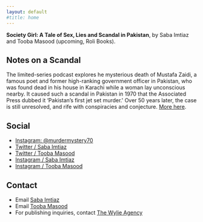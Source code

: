 ```yaml
---
layout: default
#title: home
---
```


**Society Girl: A Tale of Sex, Lies and Scandal in Pakistan**, by Saba Imtiaz and Tooba Masood (upcoming, Roli Books). 


## Notes on a Scandal 

The limited-series podcast explores he mysterious death of Mustafa Zaidi, a famous poet and former high-ranking government officer in Pakistan, who was found dead in his house in Karachi while a woman lay unconscious nearby. It caused such a scandal in Pakistan in 1970 that the Associated Press dubbed it ‘Pakistan’s first jet set murder.' Over 50 years later, the case is still unresolved, and rife with conspiracies and conjecture. [More here](podcast.md).

## Social
- [Instagram: @murdermystery70](https://instagram.com/murdermystery70)
- [Twitter / Saba Imtiaz](https://twitter.com/sabaimtiaz)
- [Twitter / Tooba Masood](https://twitter.com/tabahitooba)
- [Instagram / Saba Imtiaz](https://instagram.com/sabaimtiaz)
- [Instagram / Tooba Masood](https://instagram.com/tabahi_tooba)


## Contact
- Email [Saba Imtiaz](mailto:saba@mm.st)
- Email [Tooba Masood](mailto:masoodtooba@gmail.com)
- For publishing inquiries, contact [The Wylie Agency](https://www.wylieagency.com/)


